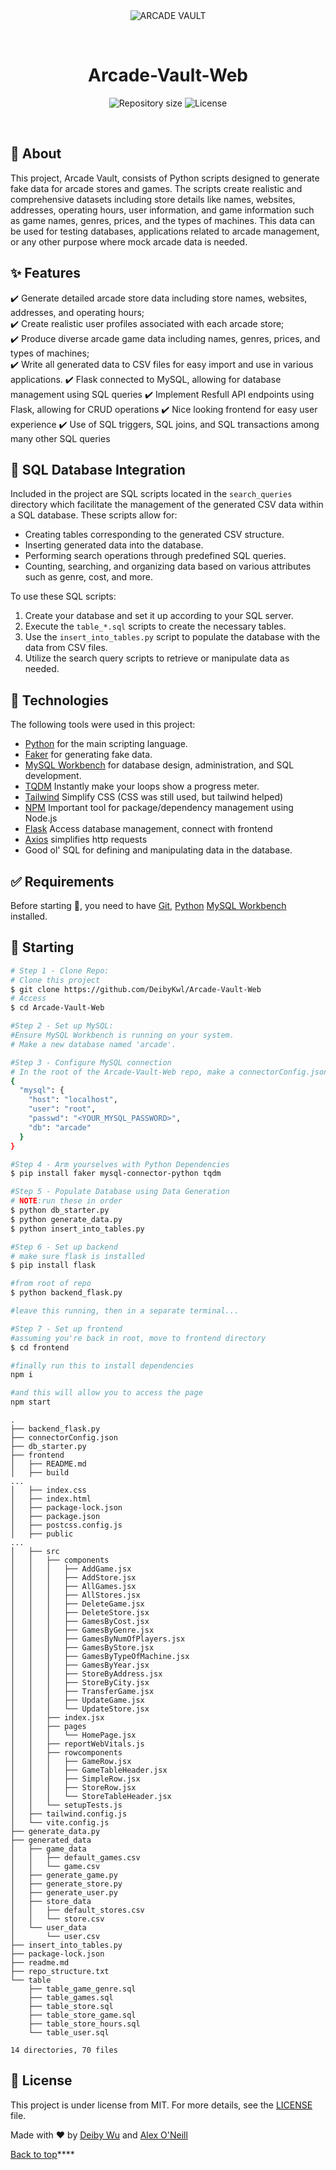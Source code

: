 <div align="center" id="top"> 
  <img src="./.github/app.gif" alt="ARCADE VAULT" />

  &#xa0;

  <!-- <a href="https://data_gen_py_manager.netlify.app">Demo</a> -->
</div>

<h1 align="center">Arcade-Vault-Web</h1>

<p align="center">

  <img alt="Repository size" src="https://img.shields.io/github/repo-size/DeibyKwl/Arcade-Vault-Web?color=56BEB8">

  <img alt="License" src="https://img.shields.io/github/license/DeibyKwl/Arcade-Vault-Web?color=56BEB8">
</p>

<br>

## :dart: About ##

This project, Arcade Vault, consists of Python scripts designed to generate fake data for arcade stores and games. The scripts create realistic and comprehensive datasets including store details like names, websites, addresses, operating hours, user information, and game information such as game names, genres, prices, and the types of machines. This data can be used for testing databases, applications related to arcade management, or any other purpose where mock arcade data is needed.

## :sparkles: Features ##

:heavy_check_mark: Generate detailed arcade store data including store names, websites, addresses, and operating hours;\
:heavy_check_mark: Create realistic user profiles associated with each arcade store;\
:heavy_check_mark: Produce diverse arcade game data including names, genres, prices, and types of machines;\
:heavy_check_mark: Write all generated data to CSV files for easy import and use in various applications.
:heavy_check_mark: Flask connected to MySQL, allowing for database management using SQL queries
:heavy_check_mark: Implement Resfull API endpoints using Flask, allowing for CRUD operations
:heavy_check_mark: Nice looking frontend for easy user experience
:heavy_check_mark: Use of SQL triggers, SQL joins, and SQL transactions among many other SQL queries

## :wrench: SQL Database Integration ##

Included in the project are SQL scripts located in the `search_queries` directory which facilitate the management of the generated CSV data within a SQL database. These scripts allow for:

- Creating tables corresponding to the generated CSV structure.
- Inserting generated data into the database.
- Performing search operations through predefined SQL queries.
- Counting, searching, and organizing data based on various attributes such as genre, cost, and more.

To use these SQL scripts:

1. Create your database and set it up according to your SQL server.
2. Execute the `table_*.sql` scripts to create the necessary tables.
3. Use the `insert_into_tables.py` script to populate the database with the data from CSV files.
4. Utilize the search query scripts to retrieve or manipulate data as needed.

## :rocket: Technologies ##

The following tools were used in this project:


- [Python](https://www.python.org/) for the main scripting language.
- [Faker](https://faker.readthedocs.io/en/master/) for generating fake data.
- [MySQL Workbench](https://www.mysql.com/products/workbench/) for database design, administration, and SQL development.
- [TQDM](https://github.com/tqdm/tqdm/) Instantly make your loops show a progress meter.
- [Tailwind](https://tailwindcss.com/) Simplify CSS (CSS was still used, but tailwind helped)
- [NPM](https://www.npmjs.com/) Important tool for package/dependency management using Node.js
- [Flask](https://flask.palletsprojects.com/en/3.0.x/) Access database management, connect with frontend
- [Axios](https://axios-http.com/docs/intro) simplifies http requests
- Good ol' SQL for defining and manipulating data in the database.

## :white_check_mark: Requirements ##

Before starting :checkered_flag:, you need to have [Git](https://git-scm.com), [Python](https://www.python.org/) [MySQL Workbench](https://www.mysql.com/products/workbench/) installed.

## :checkered_flag: Starting ##

```bash
# Step 1 - Clone Repo:
# Clone this project
$ git clone https://github.com/DeibyKwl/Arcade-Vault-Web
# Access
$ cd Arcade-Vault-Web

#Step 2 - Set up MySQL: 
#Ensure MySQL Workbench is running on your system.
# Make a new database named 'arcade'.

#Step 3 - Configure MySQL connection
# In the root of the Arcade-Vault-Web repo, make a connectorConfig.json file
{
  "mysql": {
    "host": "localhost",
    "user": "root",
    "passwd": "<YOUR_MYSQL_PASSWORD>",
    "db": "arcade"
  }
}

#Step 4 - Arm yourselves with Python Dependencies
$ pip install faker mysql-connector-python tqdm

#Step 5 - Populate Database using Data Generation
# NOTE:run these in order
$ python db_starter.py
$ python generate_data.py
$ python insert_into_tables.py

#Step 6 - Set up backend
# make sure flask is installed
$ pip install flask

#from root of repo
$ python backend_flask.py

#leave this running, then in a separate terminal...

#Step 7 - Set up frontend 
#assuming you're back in root, move to frontend directory
$ cd frontend

#finally run this to install dependencies
npm i

#and this will allow you to access the page
npm start

```


```
.
├── backend_flask.py
├── connectorConfig.json
├── db_starter.py
├── frontend
│   ├── README.md
│   ├── build
...
│   ├── index.css
│   ├── index.html
│   ├── package-lock.json
│   ├── package.json
│   ├── postcss.config.js
│   ├── public
...
│   ├── src
│   │   ├── components
│   │   │   ├── AddGame.jsx
│   │   │   ├── AddStore.jsx
│   │   │   ├── AllGames.jsx
│   │   │   ├── AllStores.jsx
│   │   │   ├── DeleteGame.jsx
│   │   │   ├── DeleteStore.jsx
│   │   │   ├── GamesByCost.jsx
│   │   │   ├── GamesByGenre.jsx
│   │   │   ├── GamesByNumOfPlayers.jsx
│   │   │   ├── GamesByStore.jsx
│   │   │   ├── GamesByTypeOfMachine.jsx
│   │   │   ├── GamesByYear.jsx
│   │   │   ├── StoreByAddress.jsx
│   │   │   ├── StoreByCity.jsx
│   │   │   ├── TransferGame.jsx
│   │   │   ├── UpdateGame.jsx
│   │   │   └── UpdateStore.jsx
│   │   ├── index.jsx
│   │   ├── pages
│   │   │   └── HomePage.jsx
│   │   ├── reportWebVitals.js
│   │   ├── rowcomponents
│   │   │   ├── GameRow.jsx
│   │   │   ├── GameTableHeader.jsx
│   │   │   ├── SimpleRow.jsx
│   │   │   ├── StoreRow.jsx
│   │   │   └── StoreTableHeader.jsx
│   │   └── setupTests.js
│   ├── tailwind.config.js
│   └── vite.config.js
├── generate_data.py
├── generated_data
│   ├── game_data
│   │   ├── default_games.csv
│   │   └── game.csv
│   ├── generate_game.py
│   ├── generate_store.py
│   ├── generate_user.py
│   ├── store_data
│   │   ├── default_stores.csv
│   │   └── store.csv
│   └── user_data
│       └── user.csv
├── insert_into_tables.py
├── package-lock.json
├── readme.md
├── repo_structure.txt
└── table
    ├── table_game_genre.sql
    ├── table_games.sql
    ├── table_store.sql
    ├── table_store_game.sql
    ├── table_store_hours.sql
    └── table_user.sql

14 directories, 70 files

```


## :memo: License ##

This project is under license from MIT. For more details, see the [LICENSE](LICENSE.md) file.

Made with :heart: by <a href="https://github.com/DeibyKwl" target="_blank">Deiby Wu</a> and <a href="https://github.com/alexo75" target="_blank">Alex O'Neill</a>

<a href="#top">Back to top</a>****
